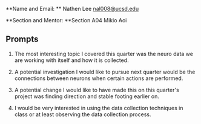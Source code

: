 **Name and Email: ** Nathen Lee nal008@ucsd.edu

**Section and Mentor: **Section A04 Mikio Aoi

## Prompts
1. The most interesting topic I covered this quarter was the neuro data we are working with itself and how it is collected.

2. A potential investigation I would like to pursue next quarter would be the connections between neurons when certain actions are performed.

3. A potential change I would like to have made this on this quarter's project was finding direction and stable footing earlier on.

4. I would be very interested in using the data collection techniques in class or at least observing the data collection process.

